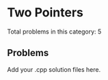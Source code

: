 # Two Pointers

Total problems in this category: 5

## Problems

Add your .cpp solution files here.
